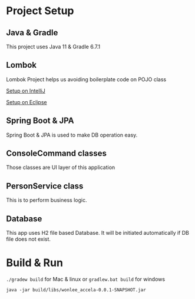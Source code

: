 # Project Setup
## Java & Gradle
This project uses Java 11 & Gradle 6.7.1

## Lombok
Lombok Project helps us avoiding boilerplate code on POJO class

[Setup on IntelliJ](https://projectlombok.org/setup/intellij)

[Setup on Eclipse](https://projectlombok.org/setup/eclipse)

## Spring Boot & JPA
Spring Boot & JPA is used to make DB operation easy.

## ConsoleCommand classes
Those classes are UI layer of this application

## PersonService class
This is to perform business logic.

## Database
This app uses H2 file based Database.
It will be initiated automatically if DB file does not exist.   

# Build & Run
`./gradew build` for Mac & linux or `gradlew.bat build` for windows

`java -jar build/libs/wonlee_accela-0.0.1-SNAPSHOT.jar`
